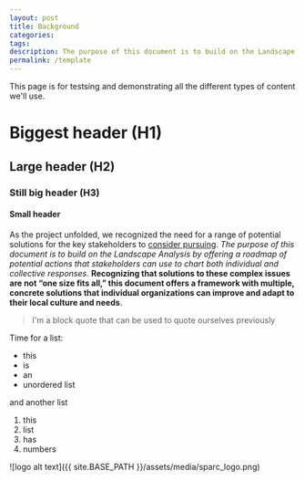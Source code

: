 ```yaml
---
layout: post
title: Background
categories:
tags:
description: The purpose of this document is to build on the Landscape Analysis by offering a roadmap of potential actions that stakeholders can use to chart both individual and collective responses.
permalink: /template
---
```


This page is for testsing and demonstrating all the different types of content we'll use.

# Biggest header (H1)
## Large header (H2)
### Still big header (H3)
#### Small header

As the project unfolded, we recognized the need for a range of potential solutions for the key stakeholders to [consider pursuing](https://josephmcarthur.github.io/infrastructure/template). *The purpose of this document is to build on the Landscape Analysis by offering a roadmap of potential actions that stakeholders can use to chart both individual and collective responses*. **Recognizing that solutions to these complex issues are not “one size fits all,” this document offers a framework with multiple, concrete solutions that individual organizations can improve and adapt to their local culture and needs**.

> I'm a block quote that can be used to quote ourselves previously

Time for a list:

* this
* is
* an
* unordered list

and another list

1. this
2. list
3. has
4. numbers

![logo alt text]({{ site.BASE_PATH }}/assets/media/sparc_logo.png)
